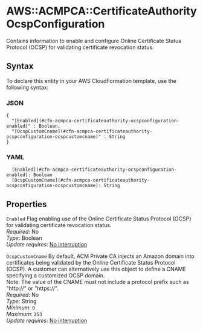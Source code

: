 # AWS::ACMPCA::CertificateAuthority OcspConfiguration<a name="aws-properties-acmpca-certificateauthority-ocspconfiguration"></a>

Contains information to enable and configure Online Certificate Status Protocol \(OCSP\) for validating certificate revocation status\.

## Syntax<a name="aws-properties-acmpca-certificateauthority-ocspconfiguration-syntax"></a>

To declare this entity in your AWS CloudFormation template, use the following syntax:

### JSON<a name="aws-properties-acmpca-certificateauthority-ocspconfiguration-syntax.json"></a>

```
{
  "[Enabled](#cfn-acmpca-certificateauthority-ocspconfiguration-enabled)" : Boolean,
  "[OcspCustomCname](#cfn-acmpca-certificateauthority-ocspconfiguration-ocspcustomcname)" : String
}
```

### YAML<a name="aws-properties-acmpca-certificateauthority-ocspconfiguration-syntax.yaml"></a>

```
  [Enabled](#cfn-acmpca-certificateauthority-ocspconfiguration-enabled): Boolean
  [OcspCustomCname](#cfn-acmpca-certificateauthority-ocspconfiguration-ocspcustomcname): String
```

## Properties<a name="aws-properties-acmpca-certificateauthority-ocspconfiguration-properties"></a>

`Enabled`  <a name="cfn-acmpca-certificateauthority-ocspconfiguration-enabled"></a>
Flag enabling use of the Online Certificate Status Protocol \(OCSP\) for validating certificate revocation status\.  
*Required*: No  
*Type*: Boolean  
*Update requires*: [No interruption](https://docs.aws.amazon.com/AWSCloudFormation/latest/UserGuide/using-cfn-updating-stacks-update-behaviors.html#update-no-interrupt)

`OcspCustomCname`  <a name="cfn-acmpca-certificateauthority-ocspconfiguration-ocspcustomcname"></a>
By default, ACM Private CA injects an Amazon domain into certificates being validated by the Online Certificate Status Protocol \(OCSP\)\. A customer can alternatively use this object to define a CNAME specifying a customized OCSP domain\.  
Note: The value of the CNAME must not include a protocol prefix such as "http://" or "https://"\.  
*Required*: No  
*Type*: String  
*Minimum*: `0`  
*Maximum*: `253`  
*Update requires*: [No interruption](https://docs.aws.amazon.com/AWSCloudFormation/latest/UserGuide/using-cfn-updating-stacks-update-behaviors.html#update-no-interrupt)